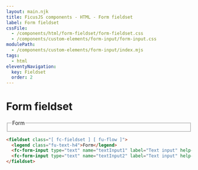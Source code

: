 ```yaml
---
layout: main.njk
title: FicusJS components - HTML - Form fieldset
label: Form fieldset
cssFile:
  - /components/html/form-fieldset/form-fieldset.css
  - /components/custom-elements/form-input/form-input.css
modulePath:
  - /components/custom-elements/form-input/index.mjs
tags:
  - html
eleventyNavigation:
  key: Fieldset
  order: 2
---
```

# Form fieldset

<div class="fd-component-container">
  <fieldset class="[ fc-fieldset ] [ fu-flow ]">
    <legend class="fu-text-h4">Form</legend>
    <fc-form-input type="text" name="textInput1" label="Text input" help-text="Text input help text"></fc-form-input>
    <fc-form-input type="text" name="textInput2" label="Text input" help-text="Text input help text"></fc-form-input>
  </fieldset>
</div>

```html
<fieldset class="[ fc-fieldset ] [ fu-flow ]">
  <legend class="fu-text-h4">Form</legend>
  <fc-form-input type="text" name="textInput1" label="Text input" help-text="Text input help text"></fc-form-input>
  <fc-form-input type="text" name="textInput2" label="Text input" help-text="Text input help text"></fc-form-input>
</fieldset>
```
